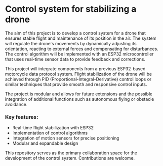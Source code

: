 # Control system for stabilizing a drone

The aim of this project is to develop a control system for a drone that ensures stable flight and maintenance of its position in the air. The system will regulate the drone's movements by dynamically adjusting its orientation, reacting to external forces and compensating for disturbances. The control algorithm will be implemented with an ESP32 microcontroller that uses real-time sensor data to provide feedback and corrections. 

This project will integrate components from a previous ESP32-based motorcycle data protocol system. Flight stabilization of the drone will be achieved through PID (Proportional-Integral-Derivative) control loops or similar techniques that provide smooth and responsive control inputs. 

The project is modular and allows for future extensions and the possible integration of additional functions such as autonomous flying or obstacle avoidance.  

### Key features: 
 - Real-time flight stabilization with ESP32
 - Implementation of control algorithms 
 - Integration of motion sensors for precise positioning 
 - Modular and expandable design  
 
This repository serves as the primary collaboration space for the development of the control system. Contributions are welcome.
